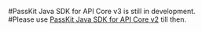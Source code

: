 #PassKit Java SDK for API Core v3 is still in development.  
#Please use <a href="https://github.com/apoorvakatta/Java-SDK/tree/v2.1.1">PassKit Java SDK for API Core v2</a> till then.
